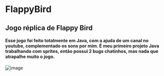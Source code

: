 # FlappyBird
## Jogo réplica de Flappy Bird


#### Esse jogo foi feito totalmente em Java, com a ajuda de um canal no youtube, complementado os sons por mim. É meu primeiro projeto Java trabalhando com sprites, então possui 2 bugs chatinhos, mas nada que atrapalhe muito o jogo. 

![image](https://user-images.githubusercontent.com/75546113/112791064-15e71980-9037-11eb-9c47-c861b967f585.png)

